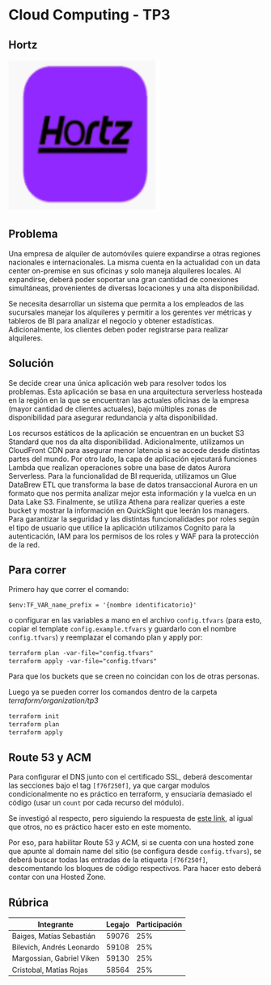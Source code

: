 # Cloud Computing - TP3

## Hortz
<img src="./resources/images/hortz.png" width="300" height="300" />

## Problema

Una empresa de alquiler de automóviles quiere expandirse a otras regiones nacionales e internacionales. La misma cuenta en la actualidad con un data center on-premise en sus oficinas y solo maneja alquileres locales. Al expandirse, deberá poder soportar una gran cantidad de conexiones simultáneas, provenientes de diversas locaciones y una alta disponibilidad.

Se necesita desarrollar un sistema que permita a los empleados de las sucursales manejar los alquileres y permitir a los gerentes ver métricas y tableros de BI para analizar el negocio y obtener estadísticas. Adicionalmente, los clientes deben poder registrarse para realizar alquileres.

## Solución

Se decide crear una única aplicación web para resolver todos los problemas. Esta aplicación se basa en una arquitectura serverless hosteada en la región en la que se encuentran las actuales oficinas de la empresa (mayor cantidad de clientes actuales), bajo múltiples zonas de disponibilidad para asegurar redundancia y alta disponibilidad.

Los recursos estáticos de la aplicación se encuentran en un bucket S3 Standard que nos da alta disponibilidad. Adicionalmente, utilizamos un CloudFront CDN para asegurar menor latencia si se accede desde distintas partes del mundo. Por otro lado, la capa de aplicación ejecutará funciones Lambda que realizan operaciones sobre una base de datos Aurora Serverless. Para la funcionalidad de BI requerida, utilizamos un Glue DataBrew ETL que transforma la base de datos transaccional Aurora en un formato que nos permita analizar mejor esta información y la vuelca en un Data Lake S3. Finalmente, se utiliza Athena para realizar queries a este bucket y mostrar la información en QuickSight que leerán los managers. Para garantizar la seguridad y las distintas funcionalidades por roles según el tipo de usuario que utilice la aplicación utilizamos Cognito para la autenticación, IAM para los permisos de los roles y WAF para la protección de la red.


## Para correr
Primero hay que correr el comando:
```
$env:TF_VAR_name_prefix = '{nombre identificatorio}'
```
o configurar en las variables a mano en el archivo `config.tfvars` (para esto, copiar el template `config.example.tfvars` y guardarlo con el nombre `config.tfvars`) y reemplazar el comando plan y apply por:
```
terraform plan -var-file="config.tfvars"
terraform apply -var-file="config.tfvars"
```

Para que los buckets que se creen no coincidan con los de otras personas.

Luego ya se pueden correr los comandos dentro de la carpeta *terraform/organization/tp3*
```
terraform init
terraform plan
terraform apply
```

## Route 53 y ACM

Para configurar el DNS junto con el certificado SSL, deberá descomentar las secciones bajo el tag `[f76f250f]`, ya que cargar modulos condicionalmente no es práctico en terraform, y ensuciaría demasiado el código (usar un `count` por cada recurso del módulo).

Se investigó al respecto, pero siguiendo la respuesta de [este link](https://blog.dataminded.com/how-to-conditionally-disable-modules-in-terraform-f38fdbe34f1b), al igual que otros, no es práctico hacer esto en este momento.

Por eso, para habilitar Route 53 y ACM, si se cuenta con una hosted zone que apunte al domain name del sitio (se configura desde `config.tfvars`), se deberá buscar todas las entradas de la etiqueta `[f76f250f]`, descomentando los bloques de código respectivos. Para hacer esto deberá contar con una Hosted Zone. 

## Rúbrica

| Integrante                | Legajo | Participación
| ------------------------- | ------ | -------------
| Baiges, Matías Sebastián  | 59076  | 25%
| Bilevich, Andrés Leonardo | 59108  | 25%
| Margossian, Gabriel Viken | 59130  | 25%
| Cristobal, Matías Rojas   | 58564  | 25%
